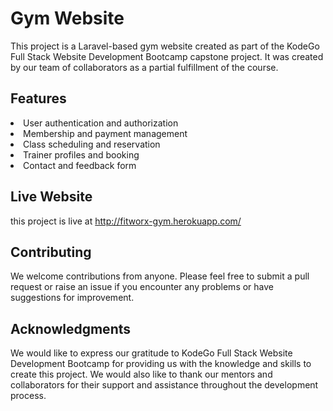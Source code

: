 
# Gym Website

This project is a Laravel-based gym website created as part of the KodeGo Full Stack Website Development Bootcamp capstone project. It was created by our team of collaborators as a partial fulfillment of the course.

## Features

<li>User authentication and authorization</li>
<li>Membership and payment management</li>
<li>Class scheduling and reservation</li>
<li>Trainer profiles and booking</li>
<li>Contact and feedback form</li>


## Live Website

this project is live at http://fitworx-gym.herokuapp.com/


## Contributing

We welcome contributions from anyone. Please feel free to submit a pull request or raise an issue if you encounter any problems or have suggestions for improvement.

## Acknowledgments
We would like to express our gratitude to KodeGo Full Stack Website Development Bootcamp for providing us with the knowledge and skills to create this project. We would also like to thank our mentors and collaborators for their support and assistance throughout the development process.
